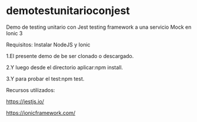 # demotestunitarioconjest

Demo de testing unitario con Jest testing framework a una servicio Mock en Ionic 3

Requisitos: Instalar NodeJS y Ionic


1.El presente demo de be ser clonado o descargado.

2.Y luego desde el directorio aplicar:npm install.

3.Y para probar el test:npm test.

Recursos utilizados:

https://jestjs.io/

https://ionicframework.com/
